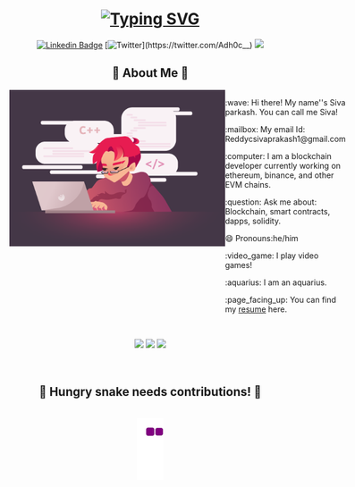 <h1 align="center" style="border-bottom: none">
  <a href="https://github.com/Ad-h0c/Ad-h0c/blob/main/README.md"><img src="https://readme-typing-svg.herokuapp.com?font=Fira+Code&size=25&pause=1000&background=D1FF3800&multiline=true&width=435&lines=Welcome+to+the+Ad-h0c's+realm!" alt="Typing SVG" style="border-bottom: none" /></a>
  </h1>
  


<div align="center">
    
[![Linkedin Badge](https://img.shields.io/badge/-LinkedIn-0e76a8?style=flat-square&logo=Linkedin&logoColor=white)](https://www.linkedin.com/in/siva-prakash-reddy-c-7b63ab229/)
[![Twitter](https://img.shields.io/twitter/follow/Adh0c__)](https://twitter.com/Adh0c__)
![](https://visitor-badge.glitch.me/badge?page_id=Ad-h0c)
  </div>



<div align="center">
  <h2> 🧞‍ About Me 🧞‍ </h2>
  </div>

<div style="display: flex; flex-direction: row;">
  <img class="img" height="280em" align="right" src="./Coding.png"/>
    <div style="">
      <p>:wave: Hi there! My name''s Siva parkash. You can call me Siva! </p>
      <p>:mailbox: My email Id: Reddycsivaprakash1@gmail.com</p>
      <p> :computer: I am a blockchain developer currently working on ethereum, binance, and other EVM chains.</p>
      <p>:question: Ask me about:  Blockchain, smart contracts, dapps, solidity. </p>
      <p :phone: How to reach me: Linkedin, twitter. </p>
      <p>😄 Pronouns:he/him</p>
      <p>:video_game: I play video games! </p>
      <p>:aquarius: I am an aquarius.</p>
      <p>:page_facing_up: You can find my <a href="https://ad-h0c.github.io/resume/">resume</a> here.</p>
    </div>
</div>

<br>

<p align="center">
  <img height="50%" width="auto" src ="https://github-readme-stats.vercel.app/api?username=Ad-h0c&show_icons=true&count_private=true&theme=buefy&hide_border=true&hide=issues,contribs">
  <img height="50%" width="auto" src ="https://github-readme-stats.vercel.app/api/top-langs/?username=Ad-h0c&layout=compact&hide_border=true&theme=buefy&langs_count=6&hide=jupyter%20notebook,tex,css,php">
  <img src ="https://github-readme-streak-stats.herokuapp.com?user=Ad-h0c&theme=buefy&hide_border=true">
  <br>
  <br>
  <br>
</p>

<div align="center">
  <h2>🐍 Hungry snake needs contributions! 🐍</h2>
  <br>
  <img alt="snake eating my contribution" src="https://github.com/ad-h0c/ad-h0c/blob/output/github-contribution-grid-snake.gif">
  <br>
</div>




